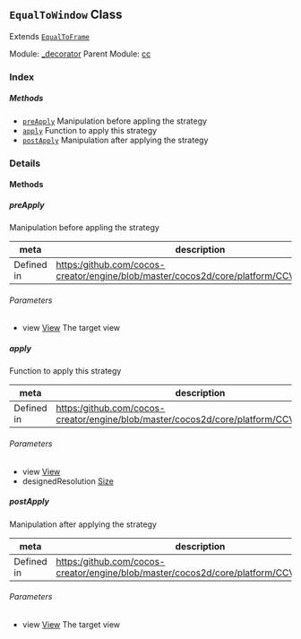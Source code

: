 ## `EqualToWindow` Class

Extends [`EqualToFrame`](EqualToFrame.md)


Module: [_decorator](../modules/_decorator.md)
Parent Module: [cc](../modules/cc.md)






### Index



##### Methods

  - [`preApply`](#preapply) Manipulation before appling the strategy
  - [`apply`](#apply) Function to apply this strategy
  - [`postApply`](#postapply) Manipulation after applying the strategy



### Details




<!-- Method Block -->
#### Methods


##### preApply

Manipulation before appling the strategy

| meta | description |
|------|-------------|
| Defined in | [https:/github.com/cocos-creator/engine/blob/master/cocos2d/core/platform/CCView.js:1021](https:/github.com/cocos-creator/engine/blob/master/cocos2d/core/platform/CCView.js#L1021) |

###### Parameters
- view <a href="../classes/View.html" class="crosslink">View</a> The target view


##### apply

Function to apply this strategy

| meta | description |
|------|-------------|
| Defined in | [https:/github.com/cocos-creator/engine/blob/master/cocos2d/core/platform/CCView.js:1029](https:/github.com/cocos-creator/engine/blob/master/cocos2d/core/platform/CCView.js#L1029) |

###### Parameters
- view <a href="../classes/View.html" class="crosslink">View</a> 
- designedResolution <a href="../classes/Size.html" class="crosslink">Size</a> 


##### postApply

Manipulation after applying the strategy

| meta | description |
|------|-------------|
| Defined in | [https:/github.com/cocos-creator/engine/blob/master/cocos2d/core/platform/CCView.js:1038](https:/github.com/cocos-creator/engine/blob/master/cocos2d/core/platform/CCView.js#L1038) |

###### Parameters
- view <a href="../classes/View.html" class="crosslink">View</a> The target view



